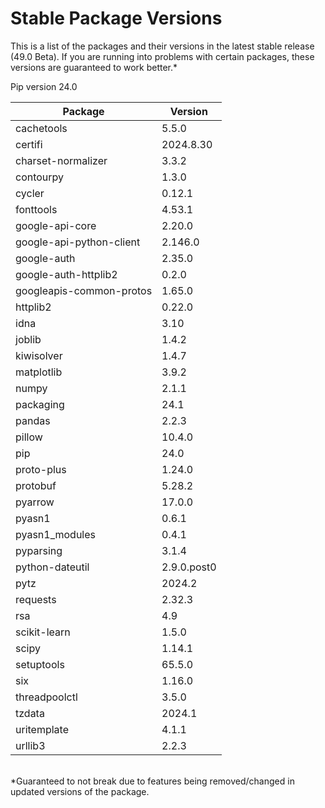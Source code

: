 # Stable Package Versions
This is a list of the packages and their versions in the latest
stable release (49.0 Beta). If you are running into problems with certain packages, these versions are guaranteed to work better.*

<!-- Copyright (C) 2024, Drew Wingfield

This document is part of EDrewcated Guesser by Drew Wingfield, found at https://github.com/DrewWing/EDrewcatedGuesser.
EDrewcated Guesser is free software: you can redistribute it and/or modify it under 
the terms of the AGNU Affero General Public License as published by the Free Software 
Foundation, either version 3 of the License, or (at your option) any later version.

EDrewcated Guesser is distributed in the hope that it will be useful, but WITHOUT ANY 
WARRANTY; without even the implied warranty of MERCHANTABILITY or FITNESS FOR A PARTICULAR 
PURPOSE. See the AGNU Affero General Public License for more details.

You should have received a copy of the AGNU Affero General Public License along with 
EDrewcated Guesser. If not, see <https://www.gnu.org/licenses/>.

See the documentation in the README.md file. -->

Pip version 24.0

Package                  | Version |
------------------------ |-----------
cachetools               | 5.5.0
certifi                  | 2024.8.30
charset-normalizer       | 3.3.2
contourpy                | 1.3.0
cycler                   | 0.12.1
fonttools                | 4.53.1
google-api-core          | 2.20.0
google-api-python-client | 2.146.0
google-auth              | 2.35.0
google-auth-httplib2     | 0.2.0
googleapis-common-protos | 1.65.0
httplib2                 | 0.22.0
idna                     | 3.10
joblib                   | 1.4.2
kiwisolver               | 1.4.7
matplotlib               | 3.9.2
numpy                    | 2.1.1
packaging                | 24.1
pandas                   | 2.2.3
pillow                   | 10.4.0
pip                      | 24.0
proto-plus               | 1.24.0
protobuf                 | 5.28.2
pyarrow                  | 17.0.0
pyasn1                   | 0.6.1
pyasn1_modules           | 0.4.1
pyparsing                | 3.1.4
python-dateutil          | 2.9.0.post0
pytz                     | 2024.2
requests                 | 2.32.3
rsa                      | 4.9
scikit-learn             | 1.5.0
scipy                    | 1.14.1
setuptools               | 65.5.0
six                      | 1.16.0
threadpoolctl            | 3.5.0
tzdata                   | 2024.1
uritemplate              | 4.1.1
urllib3                  | 2.2.3

\
*Guaranteed to not break due to features being removed/changed in updated versions of the package.